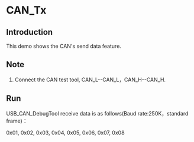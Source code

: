 # CAN_Tx

## Introduction

This demo shows the  CAN's send data feature.

## Note

1. Connect the CAN test tool, CAN_L--CAN_L，CAN_H--CAN_H. 
## Run

USB_CAN_DebugTool receive data is as follows(Baud rate:250K，standard frame)：

0x01, 0x02, 0x03, 0x04, 0x05, 0x06, 0x07, 0x08
